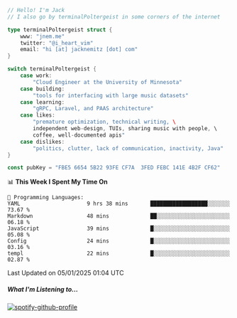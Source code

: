 ```go
// Hello! I'm Jack
// I also go by terminalPoltergeist in some corners of the internet

type terminalPoltergeist struct {
    www: "jnem.me"
    twitter: "@i_heart_vim"
    email: "hi [at] jacknemitz [dot] com"
}

switch terminalPoltergeist {
    case work:
        "Cloud Engineer at the University of Minnesota"
    case building:
        "tools for interfacing with large music datasets"
    case learning:
        "gRPC, Laravel, and PAAS architecture"
    case likes:
        "premature optimization, technical writing, \
        independent web-design, TUIs, sharing music with people, \
        coffee, well-documented apis"
    case dislikes:
        "politics, clutter, lack of communication, inactivity, Java"
}

const pubKey = "FBE5 6654 5B22 93FE CF7A  3FED FEBC 141E 4B2F CF62"
```

<!--START_SECTION:waka-->
📊 **This Week I Spent My Time On** 

```text
💬 Programming Languages: 
YAML                     9 hrs 38 mins       ██████████████████░░░░░░░   73.67 % 
Markdown                 48 mins             ██░░░░░░░░░░░░░░░░░░░░░░░   06.18 % 
JavaScript               39 mins             █░░░░░░░░░░░░░░░░░░░░░░░░   05.08 % 
Config                   24 mins             █░░░░░░░░░░░░░░░░░░░░░░░░   03.16 % 
templ                    22 mins             █░░░░░░░░░░░░░░░░░░░░░░░░   02.87 % 
```


 Last Updated on 05/01/2025 01:04 UTC
<!--END_SECTION:waka-->

##### What I'm Listening to...

[![spotify-github-profile](https://jnem.me/listening-item?maxAge=2592000)](https://jnem.me/listening)
